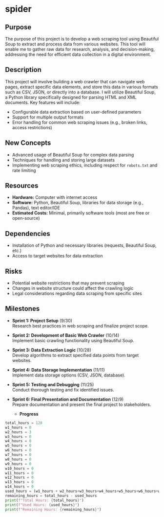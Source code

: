 # spider

## Purpose
The purpose of this project is to develop a web scraping tool using Beautiful Soup to extract and process data from various websites. This tool will enable me to gather raw data for research, analysis, and decision-making, addressing the need for efficient data collection in a digital environment.

## Description
This project will involve building a web crawler that can navigate web pages, extract specific data elements, and store this data in various formats such as CSV, JSON, or directly into a database. I will utilize Beautiful Soup, a Python library specifically designed for parsing HTML and XML documents. Key features will include:
- Configurable data extraction based on user-defined parameters
- Support for multiple output formats
- Error handling for common web scraping issues (e.g., broken links, access restrictions)

## New Concepts
- Advanced usage of Beautiful Soup for complex data parsing
- Techniques for handling and storing large datasets
- Implementing web scraping ethics, including respect for `robots.txt` and rate limiting

## Resources
- **Hardware:** Computer with internet access
- **Software:** Python, Beautiful Soup, libraries for data storage (e.g., Pandas), text editor/IDE
- **Estimated Costs:** Minimal, primarily software tools (most are free or open-source)

## Dependencies
- Installation of Python and necessary libraries (requests, Beautiful Soup, etc.)
- Access to target websites for data extraction

## Risks
- Potential website restrictions that may prevent scraping
- Changes in website structure could affect the crawling logic
- Legal considerations regarding data scraping from specific sites

## Milestones
- **Sprint 1: Project Setup** (9/30)  
  Research best practices in web scraping and finalize project scope.
  
- **Sprint 2: Development of Basic Web Crawler** (10/14)  
  Implement basic crawling functionality using Beautiful Soup.
  
- **Sprint 3: Data Extraction Logic** (10/28)  
  Develop algorithms to extract specified data points from target websites.
  
- **Sprint 4: Data Storage Implementation** (11/11)  
  Implement data storage options (CSV, JSON, database).
  
- **Sprint 5: Testing and Debugging** (11/25)  
  Conduct thorough testing and fix identified issues.
  
- **Sprint 6: Final Presentation and Documentation** (12/9)  
  Prepare documentation and present the final project to stakeholders.

  - **Progress**

```python
total_hours = 120
w1_hours = 0
w2_hours = 3
w3_hours = 0
w4_hours = 0
w5_hours = 0
w6_hours = 0
w7_hours = 0
w8_hours = 0
w9_hours = 0
w10_hours = 0
w11_hours = 0
w12_hours = 0
w13_hours = 0
w14_hours = 0
used_hours = (w1_hours + w2_hours+w3_hours+w4_hours+w5_hours+w6_hours+w7_hours+w8_hours+w9_hours+w10_hours+w11_hours+w12_hours+w13_hours+w14_hours)
remaining_hours = total_hours - used_hours
print(f"Total Hours: {total_hours}")
print(f"Used Hours: {used_hours}")
print(f"Remaining Hours: {remaining_hours}")
```